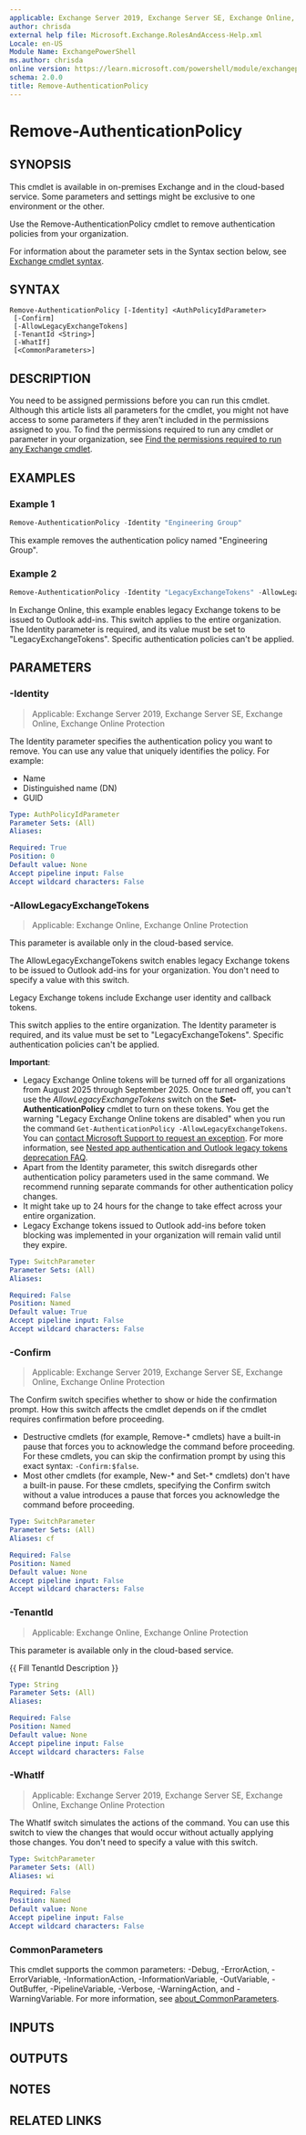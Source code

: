 ```yaml
---
applicable: Exchange Server 2019, Exchange Server SE, Exchange Online, Exchange Online Protection
author: chrisda
external help file: Microsoft.Exchange.RolesAndAccess-Help.xml
Locale: en-US
Module Name: ExchangePowerShell
ms.author: chrisda
online version: https://learn.microsoft.com/powershell/module/exchangepowershell/remove-authenticationpolicy
schema: 2.0.0
title: Remove-AuthenticationPolicy
---
```


# Remove-AuthenticationPolicy

## SYNOPSIS
This cmdlet is available in on-premises Exchange and in the cloud-based service. Some parameters and settings might be exclusive to one environment or the other.

Use the Remove-AuthenticationPolicy cmdlet to remove authentication policies from your organization.

For information about the parameter sets in the Syntax section below, see [Exchange cmdlet syntax](https://learn.microsoft.com/powershell/exchange/exchange-cmdlet-syntax).

## SYNTAX

```
Remove-AuthenticationPolicy [-Identity] <AuthPolicyIdParameter>
 [-Confirm]
 [-AllowLegacyExchangeTokens]
 [-TenantId <String>]
 [-WhatIf]
 [<CommonParameters>]
```

## DESCRIPTION
You need to be assigned permissions before you can run this cmdlet. Although this article lists all parameters for the cmdlet, you might not have access to some parameters if they aren't included in the permissions assigned to you. To find the permissions required to run any cmdlet or parameter in your organization, see [Find the permissions required to run any Exchange cmdlet](https://learn.microsoft.com/powershell/exchange/find-exchange-cmdlet-permissions).

## EXAMPLES

### Example 1
```powershell
Remove-AuthenticationPolicy -Identity "Engineering Group"
```

This example removes the authentication policy named "Engineering Group".

### Example 2
```powershell
Remove-AuthenticationPolicy -Identity "LegacyExchangeTokens" -AllowLegacyExchangeTokens
```

In Exchange Online, this example enables legacy Exchange tokens to be issued to Outlook add-ins. This switch applies to the entire organization. The Identity parameter is required, and its value must be set to "LegacyExchangeTokens". Specific authentication policies can't be applied.

## PARAMETERS

### -Identity

> Applicable: Exchange Server 2019, Exchange Server SE, Exchange Online, Exchange Online Protection

The Identity parameter specifies the authentication policy you want to remove. You can use any value that uniquely identifies the policy. For example:

- Name
- Distinguished name (DN)
- GUID

```yaml
Type: AuthPolicyIdParameter
Parameter Sets: (All)
Aliases:

Required: True
Position: 0
Default value: None
Accept pipeline input: False
Accept wildcard characters: False
```

### -AllowLegacyExchangeTokens

> Applicable: Exchange Online, Exchange Online Protection

This parameter is available only in the cloud-based service.

The AllowLegacyExchangeTokens switch enables legacy Exchange tokens to be issued to Outlook add-ins for your organization. You don't need to specify a value with this switch.

Legacy Exchange tokens include Exchange user identity and callback tokens.

This switch applies to the entire organization. The Identity parameter is required, and its value must be set to "LegacyExchangeTokens". Specific authentication policies can't be applied.

**Important**:

- Legacy Exchange Online tokens will be turned off for all organizations from August 2025 through September 2025. Once turned off, you can't use the _AllowLegacyExchangeTokens_ switch on the **Set-AuthenticationPolicy** cmdlet to turn on these tokens. You get the warning "Legacy Exchange Online tokens are disabled" when you run the command `Get-AuthenticationPolicy -AllowLegacyExchangeTokens`. You can [contact Microsoft Support to request an exception](https://aka.ms/LegacyTokensByOctober). For more information, see [Nested app authentication and Outlook legacy tokens deprecation FAQ](https://learn.microsoft.com/office/dev/add-ins/outlook/faq-nested-app-auth-outlook-legacy-tokens).
- Apart from the Identity parameter, this switch disregards other authentication policy parameters used in the same command. We recommend running separate commands for other authentication policy changes.
- It might take up to 24 hours for the change to take effect across your entire organization.
- Legacy Exchange tokens issued to Outlook add-ins before token blocking was implemented in your organization will remain valid until they expire.

```yaml
Type: SwitchParameter
Parameter Sets: (All)
Aliases:

Required: False
Position: Named
Default value: True
Accept pipeline input: False
Accept wildcard characters: False
```

### -Confirm

> Applicable: Exchange Server 2019, Exchange Server SE, Exchange Online, Exchange Online Protection

The Confirm switch specifies whether to show or hide the confirmation prompt. How this switch affects the cmdlet depends on if the cmdlet requires confirmation before proceeding.

- Destructive cmdlets (for example, Remove-\* cmdlets) have a built-in pause that forces you to acknowledge the command before proceeding. For these cmdlets, you can skip the confirmation prompt by using this exact syntax: `-Confirm:$false`.
- Most other cmdlets (for example, New-\* and Set-\* cmdlets) don't have a built-in pause. For these cmdlets, specifying the Confirm switch without a value introduces a pause that forces you acknowledge the command before proceeding.

```yaml
Type: SwitchParameter
Parameter Sets: (All)
Aliases: cf

Required: False
Position: Named
Default value: None
Accept pipeline input: False
Accept wildcard characters: False
```

### -TenantId

> Applicable: Exchange Online, Exchange Online Protection

This parameter is available only in the cloud-based service.

{{ Fill TenantId Description }}

```yaml
Type: String
Parameter Sets: (All)
Aliases:

Required: False
Position: Named
Default value: None
Accept pipeline input: False
Accept wildcard characters: False
```

### -WhatIf

> Applicable: Exchange Server 2019, Exchange Server SE, Exchange Online, Exchange Online Protection

The WhatIf switch simulates the actions of the command. You can use this switch to view the changes that would occur without actually applying those changes. You don't need to specify a value with this switch.

```yaml
Type: SwitchParameter
Parameter Sets: (All)
Aliases: wi

Required: False
Position: Named
Default value: None
Accept pipeline input: False
Accept wildcard characters: False
```

### CommonParameters
This cmdlet supports the common parameters: -Debug, -ErrorAction, -ErrorVariable, -InformationAction, -InformationVariable, -OutVariable, -OutBuffer, -PipelineVariable, -Verbose, -WarningAction, and -WarningVariable. For more information, see [about_CommonParameters](https://go.microsoft.com/fwlink/p/?LinkID=113216).

## INPUTS

## OUTPUTS

## NOTES

## RELATED LINKS
